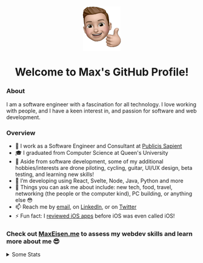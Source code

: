 <p align="center">
  <a href="https://maxeisen.me" target="_blank">
    <img src="https://github.com/maxeisen/MaxEisen.me/blob/master/public/img/additional/memoji_cycle_large.gif" align="center" alt="Max Eisen memoji cycle" width="100">
  </a>
  <h1 align="center">Welcome to Max's GitHub Profile!</h1>
</p>

### About
I am a software engineer with a fascination for all technology. I love working with people, and I have a keen interest in, and passion for software and web development.

### Overview
- 💼 I work as a Software Engineer and Consultant at [Publicis Sapient](https://www.publicissapient.com/)
- 🎓 I graduated from Computer Science at Queen's University
- 🔭 Aside from software development, some of my additional hobbies/interests are drone piloting, cycling, guitar, UI/UX design, beta testing, and learning new skills!
- 🌱 I’m developing using React, Svelte, Node, Java, Python and more
- 💬 Things you can ask me about include: new tech, food, travel, networking (the people or the computer kind), PC building, or anything else 😳
- 📫 Reach me by [email](mailto:max.eisen@queensu.ca?subject=Hello%20from%20your%20GitHub%20profile!), on [LinkedIn](https://www.linkedin.com/in/maxeisen/), or on [Twitter](https://twitter.com/MaxEisen)
- ⚡ Fun fact: I [reviewed iOS apps](https://www.youtube.com/user/AppStoreReviewers/videos) before iOS was even called iOS!

### Check out [MaxEisen.me](https://maxeisen.me) to assess my webdev skills and learn more about me 😎

<details>
  <summary>Some Stats</summary>
  <p align="center">
    <img src="https://github-readme-stats.vercel.app/api?username=maxeisen&show_icons=true&bg_color=90,007363,00bba2&title_color=fff&text_color=fff&hide=stars,contribs" alt="Account Stats" />
    <img src="https://github-readme-stats.vercel.app/api/top-langs/?username=maxeisen&layout=compact&bg_color=90,007363,00bba2&title_color=fff&text_color=fff" alt="Language Stats" />
  </p>
</details>
